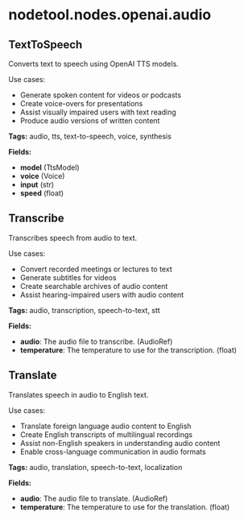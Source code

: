 # nodetool.nodes.openai.audio

## TextToSpeech

Converts text to speech using OpenAI TTS models.

Use cases:
- Generate spoken content for videos or podcasts
- Create voice-overs for presentations
- Assist visually impaired users with text reading
- Produce audio versions of written content

**Tags:** audio, tts, text-to-speech, voice, synthesis

**Fields:**
- **model** (TtsModel)
- **voice** (Voice)
- **input** (str)
- **speed** (float)


## Transcribe

Transcribes speech from audio to text.

Use cases:
- Convert recorded meetings or lectures to text
- Generate subtitles for videos
- Create searchable archives of audio content
- Assist hearing-impaired users with audio content

**Tags:** audio, transcription, speech-to-text, stt

**Fields:**
- **audio**: The audio file to transcribe. (AudioRef)
- **temperature**: The temperature to use for the transcription. (float)


## Translate

Translates speech in audio to English text.

Use cases:
- Translate foreign language audio content to English
- Create English transcripts of multilingual recordings
- Assist non-English speakers in understanding audio content
- Enable cross-language communication in audio formats

**Tags:** audio, translation, speech-to-text, localization

**Fields:**
- **audio**: The audio file to translate. (AudioRef)
- **temperature**: The temperature to use for the translation. (float)


